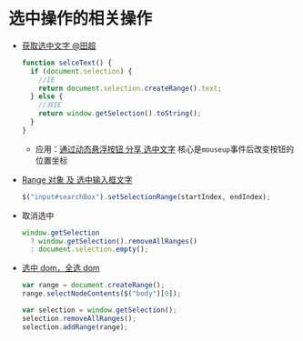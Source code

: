 # 选中操作的相关操作

- [获取选中文字 @田超](https://segmentfault.com/a/1190000009298912)

  ```js
  function selceText() {
    if (document.selection) {
      //IE
      return document.selection.createRange().text;
    } else {
      //非IE
      return window.getSelection().toString();
    }
  }
  ```

  - 应用：[通过动态悬浮按钮 分享 选中文字](https://segmentfault.com/a/1190000004566001) 核心是`mouseup`事件后改变按钮的位置坐标

- [Range 对象 及 选中输入框文字](https://segmentfault.com/a/1190000008573924)

  ```js
  $("input#searchBox").setSelectionRange(startIndex, endIndex);
  ```

- 取消选中

  ```js
  window.getSelection
    ? window.getSelection().removeAllRanges()
    : document.selection.empty();
  ```

- [选中 dom，全选 dom](https://blog.CSDN.net/wulex/article/details/96573684)

  ```js
  var range = document.createRange();
  range.selectNodeContents($("body")[0]);

  var selection = window.getSelection();
  selection.removeAllRanges();
  selection.addRange(range);
  ```
